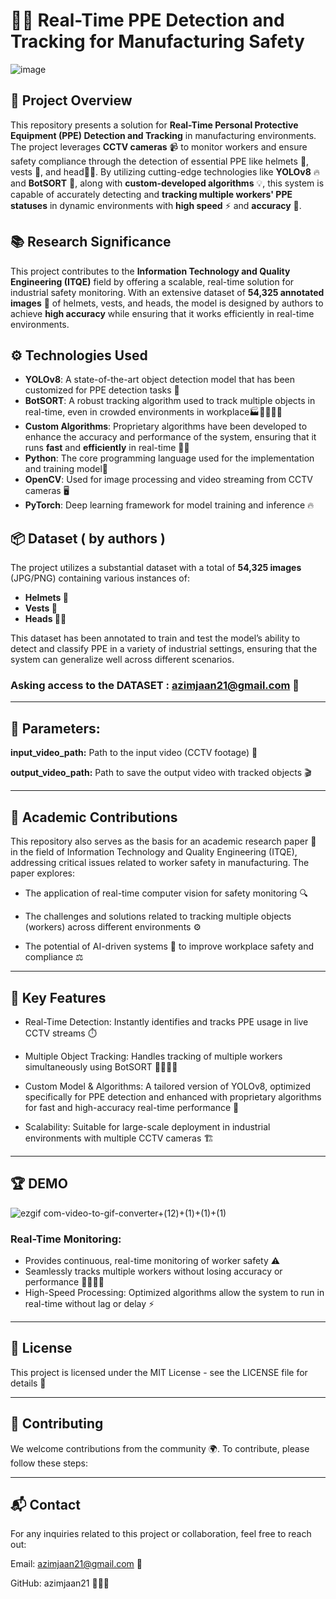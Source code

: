 # 🚨👷 Real-Time PPE Detection and Tracking for Manufacturing Safety
![image](https://github.com/user-attachments/assets/0eb9c939-995c-4888-83df-0e6a4ee0697c)


## 📝 Project Overview

This repository presents a solution for **Real-Time Personal Protective Equipment (PPE) Detection and Tracking** in manufacturing environments. The project leverages **CCTV cameras** 📹 to monitor workers and ensure safety compliance through the detection of essential PPE like helmets 👷, vests 🦺, and head🧑‍🏭. By utilizing cutting-edge technologies like **YOLOv8** 🔥 and **BotSORT** 🧠, along with **custom-developed algorithms** 💡, this system is capable of accurately detecting and **tracking multiple workers' PPE statuses** in dynamic environments with **high speed** ⚡ and **accuracy** 🎯.

## 📚 Research Significance

This project contributes to the **Information Technology and Quality Engineering (ITQE)** field by offering a scalable, real-time solution for industrial safety monitoring. With an extensive dataset of **54,325 annotated images** 📸 of helmets, vests, and heads, the model is designed  by authors to achieve **high accuracy** while ensuring that it works efficiently in real-time environments.

## ⚙️ Technologies Used

- **YOLOv8**: A state-of-the-art object detection model that has been customized for PPE detection tasks 🤖
- **BotSORT**: A robust tracking algorithm used to track multiple objects in real-time, even in crowded environments in workplace🏭🚶‍♂️🚶‍♀️
- **Custom Algorithms**: Proprietary algorithms have been developed to enhance the accuracy and performance of the system, ensuring that it runs **fast** and **efficiently** in real-time 🧠💨
- **Python**: The core programming language used for the implementation and training model🐍
- **OpenCV**: Used for image processing and video streaming from CCTV cameras 🖥️
- **PyTorch**: Deep learning framework for model training and inference 🔥

## 📦 Dataset ( by authors )

The project utilizes a substantial dataset with a total of **54,325 images** (JPG/PNG) containing various instances of:
- **Helmets 👷**
- **Vests 🦺**
- **Heads 🧑‍🏭**

This dataset has been annotated to train and test the model’s ability to detect and classify PPE in a variety of industrial settings, ensuring that the system can generalize well across different scenarios.
### Asking access to the DATASET :  azimjaan21@gmail.com 📧

-----

## 📌 Parameters:

**input_video_path:** Path to the input video (CCTV footage) 🎥

**output_video_path:** Path to save the output video with tracked objects 🎬

-----

## 📑 Academic Contributions
This repository also serves as the basis for an academic research paper 📄 in the field of Information Technology and Quality Engineering (ITQE), addressing critical issues related to worker safety in manufacturing. The paper explores:

- The application of real-time computer vision for safety monitoring 🔍

- The challenges and solutions related to tracking multiple objects (workers) across different environments ⚙️
  
- The potential of AI-driven systems 🤖 to improve workplace safety and compliance ⚖️

-----

## 🌟 Key Features

- Real-Time Detection: Instantly identifies and tracks PPE usage in live CCTV streams ⏱️

- Multiple Object Tracking: Handles tracking of multiple workers simultaneously using BotSORT 👷‍♂️👷‍♀️

- Custom Model & Algorithms: A tailored version of YOLOv8, optimized specifically for PPE detection and enhanced with proprietary algorithms for fast and high-accuracy real-time performance 🧠

- Scalability: Suitable for large-scale deployment in industrial environments with multiple CCTV cameras 🏗️

----

## 🏆 DEMO 

![ezgif com-video-to-gif-converter+(12)+(1)+(1)+(1)](https://github.com/user-attachments/assets/ad965db3-1bd0-43b1-bcc8-f0e5d6f1ab2f)

### **Real-Time Monitoring:** 
- Provides continuous, real-time monitoring of worker safety ⚠️
- Seamlessly tracks multiple workers without losing accuracy or performance 🏃‍♂️🏃‍♀️
- High-Speed Processing: Optimized algorithms allow the system to run in real-time without lag or delay ⚡

----

## 📜 License
This project is licensed under the MIT License - see the LICENSE file for details 📃

-----

## 🤝 Contributing
We welcome contributions from the community 🌍. To contribute, please follow these steps:



-----

## 📬 Contact
For any inquiries related to this project or collaboration, feel free to reach out:

Email: azimjaan21@gmail.com 📧

GitHub: azimjaan21 👨🏻‍💻
